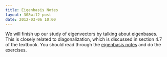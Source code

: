 ```yaml
---
title: Eigenbasis Notes 
layout: 308wi12-post
date: 2012-03-06 10:00
---
```


We will finish up our study of eigenvectors by talking about eigenbases. This is closely related to diagonalization, which is discussed in section 4.7 of the textbook. You should read through the [eigenbasis notes][notes] and do the exercises.

[notes]: {{site.url}}/math308/sp10/eigenbasis.pdf
